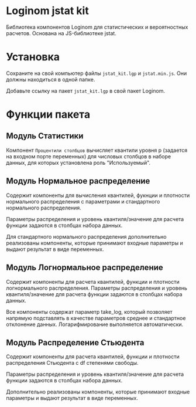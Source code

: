 # Loginom jstat kit

Библиотека компонентов Loginom для статистических и вероятностных расчетов. Основана на JS-библиотеке jstat.

# Установка
Сохраните на свой компьютер файлы `jstat_kit.lgp` и `jstat.min.js`. Они должны находиться в одной папке.

Добавьте ссылку на пакет `jstat_kit.lgp` в свой пакет Loginom.


# Функции пакета

## Модуль Статистики

Компонент `Процентили столбцов` вычисляет квантили уровня p (задается на входном порте переменных) для числовых столбцов в наборе данных, для которых установлена роль "Используемый".

## Модуль Нормальное распределение

Содержит компоненты для вычисления квантилей, фукнции и плотности нормального распределения с параметрами и стандартного нормального распределения.

Параметры распределения и уровень квантиля/значение для расчета функции задаются в столбцах набора данных.

Для стандартного нормального распределения дополнительно реализованы компоненты, которые принимают входные параметры и выдают результат в виде переменных.


## Модуль Логнормальное распределение

Содержит компоненты для расчета квантилей, функции и плотности логнормального распределения. 
Параметры распределения и уровень квантиля/значение для расчета функции задаются в столбцах набора данных.

Все компоненты содержат параметр take_log, который позволяет напрямую подставлять в качестве параметров среднее и стандартное отклонение данных. Логарифмирование выполняется автоматически.

## Модуль Распределение Стьюдента

Содержит компоненты для расчета квантилей, функции и плотности распределения Стьюдента с df степенями свободы. 

Параметры распределения и уровень квантиля/значение для расчета функции задаются в столбцах набора данных.

Дополнительно реализованы компоненты, которые принимают входные параметры и выдают результат в виде переменных.


